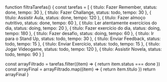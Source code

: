 function filtraTarefas() {
  const tarefas = [
    { titulo: Fazer Remember, status: done, tempo: 30 },
    { titulo: Fazer Challange, status: todo, tempo: 30 },
    { titulo: Assistir Aula, status: done, tempo: 120 },
    { titulo: Fazer almoço nutritivo, status: done, tempo: 60 },
    { titulo: Ler atentamente exercícios do dia, status: doing, tempo: 20 },
    { titulo: Fazer exercício do dia, status: doing, tempo: 180 },
    { titulo: Fazer desafio, status: doing, tempo: 60 },
    { titulo: Ir para o Stand Up, status: todo, tempo: 30 },
    { titulo: Enviar Feedback, status: todo, tempo: 15 },
    { titulo: Enviar Exercício, status: todo, tempo: 15 },
    { titulo: Jogar Videogame, status: todo, tempo: 120 },
    { titulo: Assistir Novela, status: todo, tempo: 90 }
 ]

 const arrayFiltrado = tarefas.filter((item) => {
   return item.status === done
 })
 const arrayFinal = arrayFiltrado.map((item) => {
   return item.titulo
 })
 return arrayFinal
}
